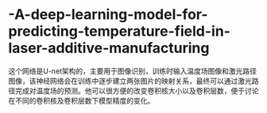 # -A-deep-learning-model-for-predicting-temperature-field-in-laser-additive-manufacturing
这个网络是U-net架构的，主要用于图像识别，训练时输入温度场图像和激光路径图像，该神经网络会在训练中逐步建立两张图片的映射关系，最终可以通过激光路径完成对温度场的预测。他可以很方便的改变卷积核大小以及卷积层数，便于讨论在不同的卷积核及卷积层数下模型精度的变化。
